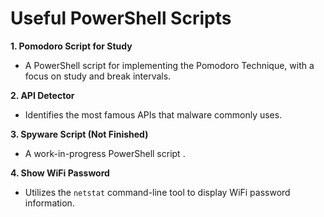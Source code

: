# Useful PowerShell Scripts

**1. Pomodoro Script for Study**
   - A PowerShell script for implementing the Pomodoro Technique, with a focus on study and break intervals.

**2. API Detector**
   - Identifies the most famous APIs that malware commonly uses.
  
**3. Spyware Script (Not Finished)**
   - A work-in-progress PowerShell script .

**4. Show WiFi Password**
   - Utilizes the `netstat` command-line tool to display WiFi password information.

